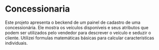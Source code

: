 # Concessionaria
Este projeto apresenta o beckend de um painel de cadastro de uma concessionária. Ele mostra os veículos disponíveis e seus atributos que podem ser utilizados pelo vendedor para descrever o veículo e seduzir o cliente. Utilizei formulas matemáticas básicas para calcular características individuais.
